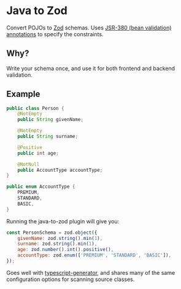 # Java to Zod

Convert POJOs to [Zod](https://zod.dev/) schemas.
Uses [JSR-380 (bean validation) annotations](https://www.baeldung.com/java-validation)
to specify the constraints.

## Why?

Write your schema once, and use it for both frontend
and backend validation.

## Example
```java
public class Person {
    @NotEmpty
    public String givenName;

    @NotEmpty
    public String surname;

    @Positive
    public int age;

    @NotNull
    public AccountType accountType;
}

public enum AccountType {
    PREMIUM,
    STANDARD,
    BASIC,
}
```

Running the java-to-zod plugin will give you:
```js
const PersonSchema = zod.object({
    givenName: zod.string().min(1),
    surname: zod.string().min(1),
    age: zod.number().int().positive(),
    accountType: zod.enum(['PREMIUM', 'STANDARD', 'BASIC']),
});
```

Goes well with
[typescript-generator](https://github.com/vojtechhabarta/typescript-generator),
and shares many of the same configuration options
for scanning source classes.
